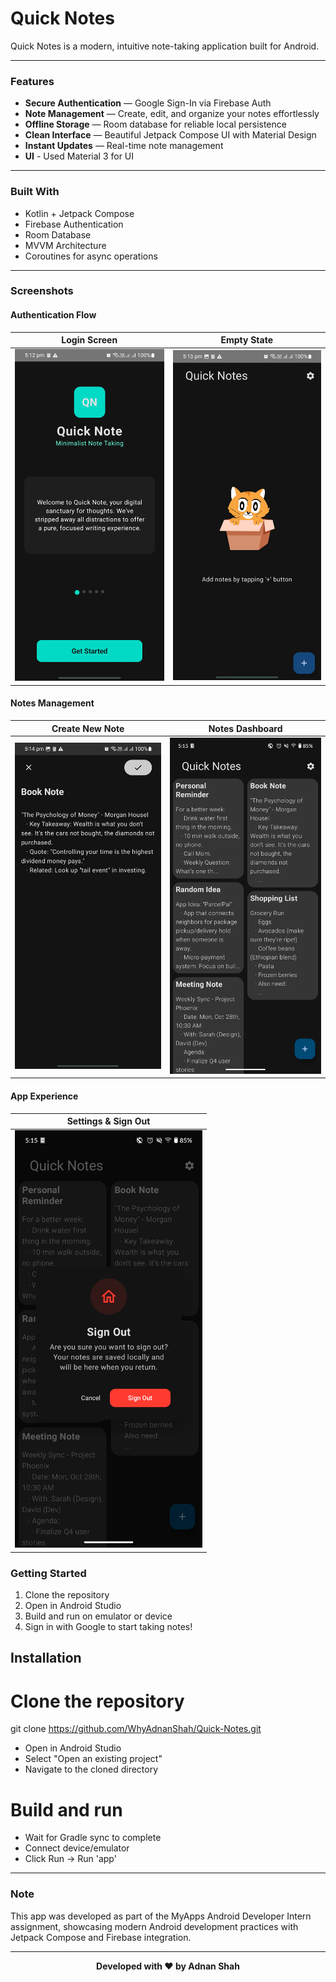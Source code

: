 # Quick Notes

Quick Notes is a modern, intuitive note-taking application built for Android.

---

### Features

-  **Secure Authentication** — Google Sign-In via Firebase Auth
-  **Note Management** — Create, edit, and organize your notes effortlessly
-  **Offline Storage** — Room database for reliable local persistence
-  **Clean Interface** — Beautiful Jetpack Compose UI with Material Design
-  **Instant Updates** — Real-time note management
-  **UI** - Used Material 3 for UI

---

### Built With

- Kotlin + Jetpack Compose
- Firebase Authentication
- Room Database
- MVVM Architecture
- Coroutines for async operations

---
### Screenshots

#### Authentication Flow
| Login Screen                                         | Empty State |
|------------------------------------------------------|-------------|
| <img src="ScreenShots/Login_screen.jpg" width="300"> | <img src="ScreenShots/Empty_list.jpg" width="300"> |

#### Notes Management
| Create New Note | Notes Dashboard |
|-----------------|-----------------|
| <img src="ScreenShots/new_note.jpg" width="300"> | <img src="ScreenShots/Notes_Screen.png" width="300"> |

#### App Experience
| Settings & Sign Out |
|---------------------|
| <img src="ScreenShots/sign_out.png" width="300"> |

### Getting Started

1. Clone the repository
2. Open in Android Studio
3. Build and run on emulator or device
4. Sign in with Google to start taking notes!

##  Installation

# Clone the repository
git clone https://github.com/WhyAdnanShah/Quick-Notes.git

 - Open in Android Studio
 - Select "Open an existing project"
 - Navigate to the cloned directory

# Build and run
 - Wait for Gradle sync to complete
 - Connect device/emulator
 - Click Run → Run 'app'

---

### Note

This app was developed as part of the MyApps Android Developer Intern assignment, showcasing modern Android development practices with Jetpack Compose and Firebase integration.

---

<div align="center">

**Developed with ❤️ by Adnan Shah**

</div>